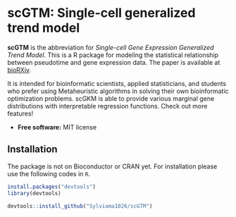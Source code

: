 # scGTM: Single-cell generalized trend model

**scGTM** is the abbreviation for *Single-cell Gene Expression Generalized Trend Model*. This is a R package for modeling the statistical relationship between pseudotime and gene expression data. The paper is available at [bioRXiv](https://www.biorxiv.org/content/10.1101/2021.11.25.470059v1).

It is intended for bioinformatic scientists, applied statisticians, and students who prefer using Metaheuristic algorithms in solving their own bioinformatic optimization problems. scGKM is able to provide various marginal gene distributions with interpretable regression functions. Check out more features!

* **Free software:** MIT license

Installation
------------

The package is not on Bioconductor or CRAN yet. For installation please use the following codes in `R`.

``` r
install.packages("devtools")
library(devtools)

devtools::install_github("Sylviama1026/scGTM")
```
